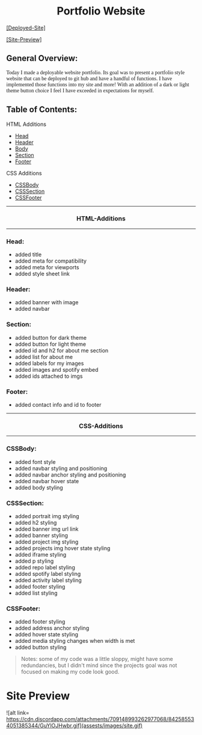 <h1 style="text-align: center;">Portfolio Website</h1>

[[Deployed-Site]](https://jdogcrane.github.io/Portfolio_Website/)

[[Site-Preview]](#Site-Preview)

## General Overview: 

<p style="font-family:georgia"> 
Today I made a deployable website portfolio. 
Its goal was to present a portfolio style website that can be deployed to git hub and have a handful of functions.
I have implemented those functions into my site and more! With an addition of a dark or light theme button choice I feel I have exceeded in expectations for myself.
<p>


## Table of Contents:

HTML Additions
- [Head](#Head)
- [Header](#Head)
- [Body](#Body)
- [Section](#Section)
- [Footer](#Footer)

CSS Additions
- [CSSBody](#CSSBody)
- [CSSSection](#CSSSection)
- [CSSFooter](#CSSFooter)

---
<h3 style="text-align:center;">HTML-Additions</h3>

---
### Head:
* added title
* added meta for compatibility
* added meta for viewports
* added style sheet link

### Header:
* added banner with image
* added navbar

### Section:
* added button for dark theme
* added button for light theme
* added id and h2 for about me section
* added list for about me
* added labels for my images
* added images and spotify embed
* added ids attached to imgs


### Footer:
* added contact info and id to footer
---
<h3 style="text-align:center;">CSS-Additions</h3>

---


### CSSBody:
* added font style 
* added navbar styling and positioning
* added navbar anchor styling and positioning
* added navbar hover state
* added body styling

### CSSSection:
* added portrait img styling
* added h2 styling
* added banner img url link
* added banner styling
* added project img styling
* added projects img hover state styling
* added iframe styling
* added p styling
* added repo label styling
* added spotify label styling
* added activity label styling
* added footer styling
* added list styling

### CSSFooter:
* added footer styling
* added address anchor styling
* added hover state styling
* added media styling changes when width is met
* added button styling

>Notes: some of my code was a little sloppy, might have some redundancies, but I didn't mind since the projects goal was not focused on making my code look good.

# Site Preview
![alt link= https://cdn.discordapp.com/attachments/709148993262977068/842585534051385344/GuYlOJHwbr.gif](assests/images/site.gif)